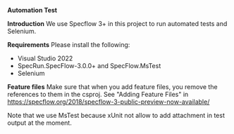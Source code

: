 **Automation Test**

**Introduction**
We use Specflow 3+ in this project to run automated tests and Selenium.

**Requirements**
Please install the following:

- Visual Studio 2022
- SpecRun.SpecFlow-3.0.0+ and SpecFlow.MsTest
- Selenium

**Feature files**
Make sure that when you add feature files, you remove the references to them in the csproj. See "Adding Feature Files" in https://specflow.org/2018/specflow-3-public-preview-now-available/ 

Note that we use MsTest because xUnit not allow to add attachment in test output at the moment.


